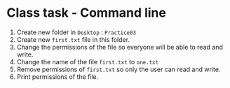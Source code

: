 # Class task - Command line
1. Create new folder in `Desktop` : `Practice03`
2. Create new `first.txt` file in this folder. 
3. Change the permissions of the file so everyone will be able to read and write. 
4. Change the name of the file `first.txt` to `one.txt`
5. Remove permissions of `first.txt` so only the user can read and write. 
6. Print permissions of the file.

